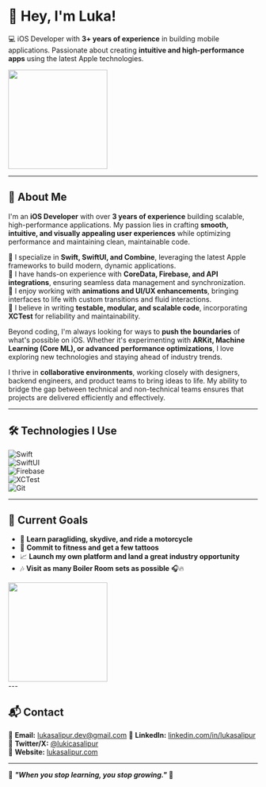 # 👋 Hey, I'm Luka!  



💻 iOS Developer with **3+ years of experience** in building mobile applications. Passionate about creating **intuitive and high-performance apps** using the latest Apple technologies.  
<div align="left">
  <img src="https://i.gifer.com/S0S.gif" width="200"/>
</div>



---

## 🚀 About Me  

I'm an **iOS Developer** with over **3 years of experience** building scalable, high-performance applications. My passion lies in crafting **smooth, intuitive, and visually appealing user experiences** while optimizing performance and maintaining clean, maintainable code.  

🔹 I specialize in **Swift, SwiftUI, and Combine**, leveraging the latest Apple frameworks to build modern, dynamic applications.  
🔹 I have hands-on experience with **CoreData, Firebase, and API integrations**, ensuring seamless data management and synchronization.  
🔹 I enjoy working with **animations and UI/UX enhancements**, bringing interfaces to life with custom transitions and fluid interactions.  
🔹 I believe in writing **testable, modular, and scalable code**, incorporating **XCTest** for reliability and maintainability.  

Beyond coding, I'm always looking for ways to **push the boundaries** of what's possible on iOS. Whether it's experimenting with **ARKit, Machine Learning (Core ML), or advanced performance optimizations**, I love exploring new technologies and staying ahead of industry trends.  

I thrive in **collaborative environments**, working closely with designers, backend engineers, and product teams to bring ideas to life. My ability to bridge the gap between technical and non-technical teams ensures that projects are delivered efficiently and effectively.  

---

## 🛠️ Technologies I Use  

![Swift](https://img.shields.io/badge/Swift-FA7343?style=for-the-badge&logo=swift&logoColor=white)  
![SwiftUI](https://img.shields.io/badge/SwiftUI-007ACC?style=for-the-badge&logo=swift&logoColor=white)  
![Firebase](https://img.shields.io/badge/Firebase-FFCA28?style=for-the-badge&logo=firebase&logoColor=black)  
![XCTest](https://img.shields.io/badge/XCTest-6E6E6E?style=for-the-badge)  
![Git](https://img.shields.io/badge/Git-F05032?style=for-the-badge&logo=git&logoColor=white)  

---

## 📌 Current Goals  

- 🛫 **Learn paragliding, skydive, and ride a motorcycle**  
- 💪 **Commit to fitness and get a few tattoos**  
- 📈 **Launch my own platform and land a great industry opportunity**  
- 🎶 **Visit as many Boiler Room sets as possible** 🎧🔥  


<div align="left">
  <img src="https://i.gifer.com/ICU.gif" width="200"/>
</div>
---

## 📬 Contact  

📧 **Email:** lukasalipur.dev@gmail.com 
💼 **LinkedIn:** [linkedin.com/in/lukasalipur](https://linkedin.com/in/lukasalipur)  
📱 **Twitter/X:** [@lukicasalipur](https://twitter.com/lukicasalipur)  
🔗 **Website:** [lukasalipur.com](https://lukasalipur.com) 

---

🔹 **_"When you stop learning, you stop growing."_** 🚀  
